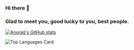 ### Hi there 👋
### Glad to meet you, good lucky to you, best people.

<!--
**pengguanjun/pengguanjun** is a ✨ _special_ ✨ repository because its `README.md` (this file) appears on your GitHub profile.

Here are some ideas to get you started:

- 🔭 I’m currently working on ...
- 🌱 I’m currently learning ...
- 👯 I’m looking to collaborate on ...
- 🤔 I’m looking for help with ...
- 💬 Ask me about ...
- 📫 How to reach me: ...
- 😄 Pronouns: ...
- ⚡ Fun fact: ...
-->


[![Anurag's GitHub stats](https://github-readme-stats.vercel.app/api?username=pengguanjun)](https://github.com/anuraghazra/github-readme-stats)

![Top Languages Card](https://github-readme-stats.vercel.app/api/top-langs/?username=pengguanjun)
